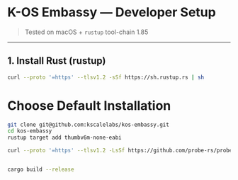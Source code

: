 # K-OS Embassy — Developer Setup

> Tested on macOS + `rustup` tool-chain 1.85

---

## 1. Install Rust (rustup)

```bash
curl --proto '=https' --tlsv1.2 -sSf https://sh.rustup.rs | sh
```

# Choose Default Installation

```bash
git clone git@github.com:kscalelabs/kos-embassy.git
cd kos-embassy
rustup target add thumbv6m-none-eabi

curl --proto '=https' --tlsv1.2 -LsSf https://github.com/probe-rs/probe-rs/releases/latest/download/probe-rs-tools-installer.sh | sh


cargo build --release
```
